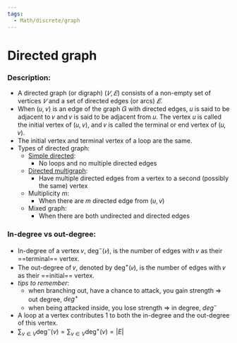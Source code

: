 ```yaml
---
tags:
  - Math/discrete/graph
---
```

# Directed graph
### Description:
- A directed graph (or digraph) $(𝑉, 𝐸)$ consists of a non-empty set of vertices $𝑉$ and a set of directed edges (or arcs) $𝐸$. 
- When (𝑢, 𝑣) is an edge of the graph 𝐺 with directed edges, 𝑢 is said to be adjacent to 𝑣 and 𝑣 is said to be adjacent from 𝑢. The vertex 𝑢 is called the initial vertex of (𝑢, 𝑣), and 𝑣 is called the terminal or end vertex of (𝑢, 𝑣). 
- The initial vertex and terminal vertex of a loop are the same.
- Types of directed graph:
	- [Simple directed](https://i.imgur.com/hB5LPF8.png):
		- No loops and no multiple directed edges
	- [Directed multigraph](https://i.imgur.com/Jb60NHM.png):
		- Have multiple directed edges from a vertex to a second (possibly the same) vertex
	- Multiplicity $m$:
		- When there are $m$ directed edge from $(u,v)$
	- Mixed graph:
		- When there are both undirected and directed edges
### In-degree vs out-degree:
- In-degree of a vertex 𝑣, deg$^- (𝑣)$, is the number of edges with 𝑣 as their ==terminal== vertex. 
- The out-degree of 𝑣, denoted by deg$^+(𝑣)$, is the number of edges with 𝑣 as their ==initial== vertex.
- *tips to remember*:
	- when branching out, have a chance to attack, you gain strength => out degree, $deg^+$
	- when being attacked inside, you lose strength => in degree, $deg^-$
- A loop at a vertex contributes 1 to both the in-degree and the out-degree of this vertex.
- $\sum_{v\in V}\text{deg}^-(v)=\sum_{v\in V}\text{deg}^+(v)=|E|$
<!--ID: 1708098041520-->

